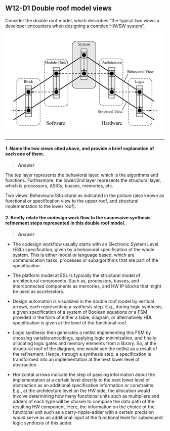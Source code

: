## W12-D1 Double roof model views

Consider the double roof model, which describes “the typical two views a developer encounters when designing a complex HW/SW system“.

<img src="/Resources/images/doubleroof.png" alt="drawing" width="500"/>

----

#### 1. Name the two views cited above, and provide a brief explanation of each one of them.

> ***Answer***

The top layer represents the behavioral layer, which is the algorithms and functions. Furthermore, the lower/2nd layer represents the structural layer, which is processors, ASICs, busses, memories, etc.

Two views: Behavioural/Structural as indicated in the picture (also known as functional or specification view to the upper roof, and structural implementation to the lower roof).


#### 2. Briefly relate the codesign work flow to the successive synthesis refinement steps represented in this double roof model.

> ***Answer***

* The codesign workflow usually starts with an Electronic System Level (ESL) specification, given by a behavioral specification of the whole system. This is either model or language based, which are communication tasks, processes or subalgorithms that are part of the specificaiton. 

* The platform model at ESL is typically the structural model of architectural components. Such as, processors, busses, and interconnected components as memories, and HW IP blocks that might be used as accelerators. 

* Design automation is visualized in the double roof model by vertical arrows, each representing a synthesis step. E.g., during logic synthesis, a given specification of a system of Boolean equations or a FSM provided in the form of either a table, diagram, or alternatively HDL specification is given at the level of the functional roof. 

* Logic synthesis then generates a netlist implementing this FSM by choosing variable encodings, applying logic minimization, and finally allocating logic gates and memory elements from a library. So, at the structural roof of the diagram, one would see the netlist as a result of the refinement. Hence, through a synthesis step, a specification is transformed into an implementation at the next lower level of abstraction. 

* Horizontal arrows indicate the step of passing information about the implementation at a certain level directly to the next lower level of abstraction as an additional specification information or constraints. E.g., at the architecture level on the HW side, the allocation would involve determining how many functional units such as multipliers and adders of each type will be chosen to compose the data path of the resulting HW component. Here, the information on the choice of the functional unit such as a carry-ripple-adder with a certain precision would serve as an additional input at the functional level for subsequent logic synthesis of this adder.
